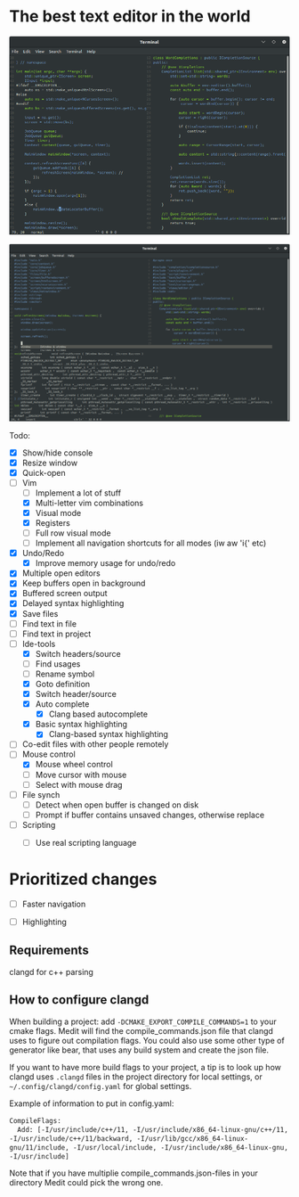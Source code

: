 # The best text editor in the world

![Alt text](docs/window.png?raw=true "Typical window with code")

![Alt text](docs/complete.png?raw=true "Example of autocomplete using clang")

Todo:
- [x] Show/hide console
- [x] Resize window
- [x] Quick-open
- [ ] Vim
  - [ ] Implement a lot of stuff
  - [x] Multi-letter vim combinations
  - [x] Visual mode
  - [x] Registers
  - [ ] Full row visual mode
  - [ ] Implement all navigation shortcuts for all modes (iw aw 'i{' etc)
- [x] Undo/Redo
  - [x] Improve memory usage for undo/redo
- [x] Multiple open editors
- [x] Keep buffers open in background
- [x] Buffered screen output
- [x] Delayed syntax highlighting
- [x] Save files
- [ ] Find text in file
- [ ] Find text in project
- [ ] Ide-tools
  - [x] Switch headers/source
  - [ ] Find usages
  - [ ] Rename symbol
  - [x] Goto definition
  - [x] Switch header/source
  - [x] Auto complete
    - [x] Clang based autocomplete
  - [x] Basic syntax highlighting
    - [x] Clang-based syntax highlighting
- [ ] Co-edit files with other people remotely
- [ ] Mouse control
  - [x] Mouse wheel control
  - [ ] Move cursor with mouse
  - [ ] Select with mouse drag
- [ ] File synch
  - [ ] Detect when open buffer is changed on disk
  - [ ] Prompt if buffer contains unsaved changes, otherwise replace
- [ ] Scripting
  - [ ] Use real scripting language


# Prioritized changes
- [ ] Faster navigation
- [ ] Highlighting 


## Requirements

clangd for c++ parsing


## How to configure clangd

When building a project: add `-DCMAKE_EXPORT_COMPILE_COMMANDS=1` to your cmake
flags. Medit will find the compile_commands.json file that clangd uses to 
figure out compilation flags. You could also use some other type of generator
like bear, that uses any build system and create the json file.

If you want to have more build flags to your project, a tip is to look up how
clangd uses `.clangd` files in the project directory for local settings, or 
`~/.config/clangd/config.yaml` for global settings.

Example of information to put in config.yaml:
```
CompileFlags:
  Add: [-I/usr/include/c++/11, -I/usr/include/x86_64-linux-gnu/c++/11, -I/usr/include/c++/11/backward, -I/usr/lib/gcc/x86_64-linux-gnu/11/include, -I/usr/local/include, -I/usr/include/x86_64-linux-gnu, -I/usr/include]
```


Note that if you have multiplie compile_commands.json-files in your directory
Medit could pick the wrong one.


